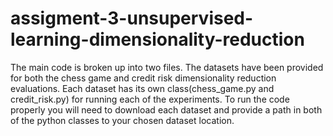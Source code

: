 # assigment-3-unsupervised-learning-dimensionality-reduction

The main code is broken up into two files. The datasets have been provided for both the chess game and credit risk dimensionality reduction evaluations. Each dataset has its own class(chess_game.py and credit_risk.py) for running each of the experiments. To run the code properly you will need to download each dataset and provide a path in both of the python classes to your chosen dataset location.
